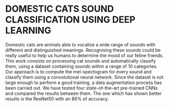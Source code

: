 # DOMESTIC CATS SOUND CLASSIFICATION USING DEEP LEARNING

Domestic cats are animals able to vocalise a wide range of sounds with different and distinguished meanings. Recognising these sounds could be really useful to help us humans to determine the mood of our feline friends. This work consists on processing cat sounds and automatically classify them, using a dataset containing sounds within a range of 10 categories. Our approach is to compute the mel-spectogram for every sound and classify them using a convolutional neural network. Since the dataset is not large enough to perform a good training, a data augmentation process has been carried out. We have tested four state-of-the-art pre-trained CNNs and compared the results between them. The one which has shown better results is the ResNet50 with an 86% of accuracy.
